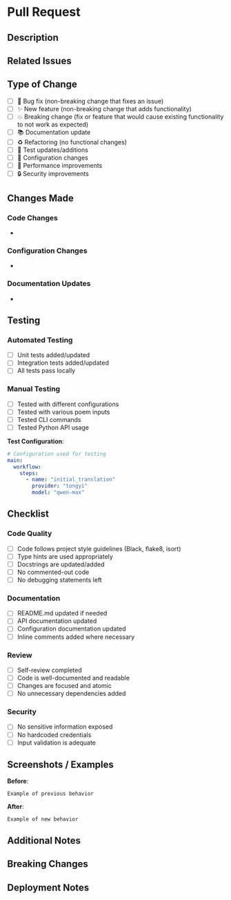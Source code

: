 # Pull Request

## Description

<!-- Provide a detailed description of the changes in this PR -->

## Related Issues

<!-- Link to any related issues using GitHub keywords (e.g., "Fixes #123", "Addresses #456") -->

## Type of Change

<!-- Please check the boxes that apply -->

- [ ] 🐛 Bug fix (non-breaking change that fixes an issue)
- [ ] ✨ New feature (non-breaking change that adds functionality)
- [ ] 💥 Breaking change (fix or feature that would cause existing functionality to not work as expected)
- [ ] 📚 Documentation update
- [ ] ♻️ Refactoring (no functional changes)
- [ ] 🧪 Test updates/additions
- [ ] 🔧 Configuration changes
- [ ] 🚀 Performance improvements
- [ ] 🔒 Security improvements

## Changes Made

<!-- Describe the specific changes made in this PR -->

### Code Changes
-

### Configuration Changes
-

### Documentation Updates
-

## Testing

### Automated Testing
- [ ] Unit tests added/updated
- [ ] Integration tests added/updated
- [ ] All tests pass locally

### Manual Testing
- [ ] Tested with different configurations
- [ ] Tested with various poem inputs
- [ ] Tested CLI commands
- [ ] Tested Python API usage

**Test Configuration**:
```yaml
# Configuration used for testing
main:
  workflow:
    steps:
      - name: "initial_translation"
        provider: "tongyi"
        model: "qwen-max"
```

## Checklist

### Code Quality
- [ ] Code follows project style guidelines (Black, flake8, isort)
- [ ] Type hints are used appropriately
- [ ] Docstrings are updated/added
- [ ] No commented-out code
- [ ] No debugging statements left

### Documentation
- [ ] README.md updated if needed
- [ ] API documentation updated
- [ ] Configuration documentation updated
- [ ] Inline comments added where necessary

### Review
- [ ] Self-review completed
- [ ] Code is well-documented and readable
- [ ] Changes are focused and atomic
- [ ] No unnecessary dependencies added

### Security
- [ ] No sensitive information exposed
- [ ] No hardcoded credentials
- [ ] Input validation is adequate

## Screenshots / Examples

<!-- If applicable, add screenshots, configuration examples, or output examples -->

**Before**:
```
Example of previous behavior
```

**After**:
```
Example of new behavior
```

## Additional Notes

<!-- Any additional information for reviewers -->

## Breaking Changes

<!-- If this PR contains breaking changes, describe them here and how to migrate -->

## Deployment Notes

<!-- Any special deployment considerations or requirements -->